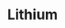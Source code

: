 ---
title: "Lithium"
summary: "Lithium is a chemical element with symbol Li and atomic number 3. Classified as an alkali metal, lithium is a solid at room temperature."
image: /images/lithium.png
imageAlt: "Lithium - Atomic Number: 3"

---